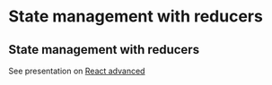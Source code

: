 # State management with reducers

## State management with reducers

See presentation on [React advanced](./react-advanced-en.html#/4)
